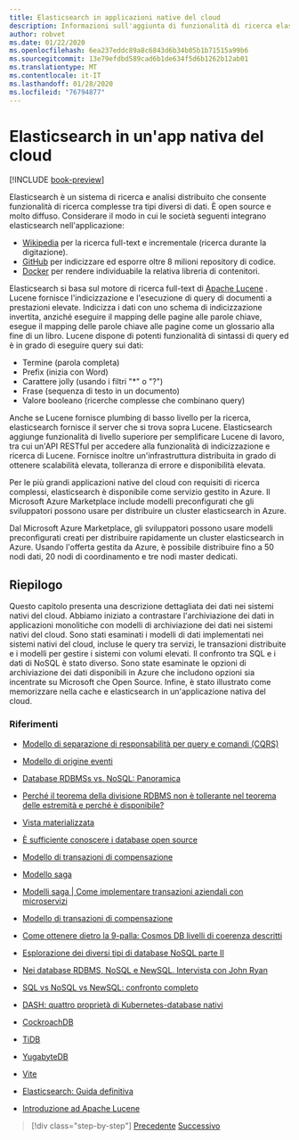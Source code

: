 ```yaml
---
title: Elasticsearch in applicazioni native del cloud
description: Informazioni sull'aggiunta di funzionalità di ricerca elastica alle applicazioni native del cloud.
author: robvet
ms.date: 01/22/2020
ms.openlocfilehash: 6ea237eddc89a8c6843d6b34b05b1b71515a99b6
ms.sourcegitcommit: 13e79efdbd589cad6b1de634f5d6b1262b12ab01
ms.translationtype: MT
ms.contentlocale: it-IT
ms.lasthandoff: 01/28/2020
ms.locfileid: "76794877"
---
```

# <a name="elasticsearch-in-a-cloud-native-app"></a>Elasticsearch in un'app nativa del cloud

[!INCLUDE [book-preview](../../../includes/book-preview.md)]

Elasticsearch è un sistema di ricerca e analisi distribuito che consente funzionalità di ricerca complesse tra tipi diversi di dati. È open source e molto diffuso. Considerare il modo in cui le società seguenti integrano elasticsearch nell'applicazione:

- [Wikipedia](https://blog.wikimedia.org/2014/01/06/wikimedia-moving-to-elasticsearch/) per la ricerca full-text e incrementale (ricerca durante la digitazione).
- [GitHub](https://www.elastic.co/customers/github) per indicizzare ed esporre oltre 8 milioni repository di codice.  
- [Docker](https://www.elastic.co/customers/docker) per rendere individuabile la relativa libreria di contenitori.

Elasticsearch si basa sul motore di ricerca full-text di [Apache Lucene](https://lucene.apache.org/core/) . Lucene fornisce l'indicizzazione e l'esecuzione di query di documenti a prestazioni elevate. Indicizza i dati con uno schema di indicizzazione invertita, anziché eseguire il mapping delle pagine alle parole chiave, esegue il mapping delle parole chiave alle pagine come un glossario alla fine di un libro. Lucene dispone di potenti funzionalità di sintassi di query ed è in grado di eseguire query sui dati:

- Termine (parola completa) 
- Prefix (inizia con Word)
- Carattere jolly (usando i filtri "\*" o "?")
- Frase (sequenza di testo in un documento)
- Valore booleano (ricerche complesse che combinano query)

Anche se Lucene fornisce plumbing di basso livello per la ricerca, elasticsearch fornisce il server che si trova sopra Lucene. Elasticsearch aggiunge funzionalità di livello superiore per semplificare Lucene di lavoro, tra cui un'API RESTful per accedere alla funzionalità di indicizzazione e ricerca di Lucene. Fornisce inoltre un'infrastruttura distribuita in grado di ottenere scalabilità elevata, tolleranza di errore e disponibilità elevata.

Per le più grandi applicazioni native del cloud con requisiti di ricerca complessi, elasticsearch è disponibile come servizio gestito in Azure. Il Microsoft Azure Marketplace include modelli preconfigurati che gli sviluppatori possono usare per distribuire un cluster elasticsearch in Azure.

Dal Microsoft Azure Marketplace, gli sviluppatori possono usare modelli preconfigurati creati per distribuire rapidamente un cluster elasticsearch in Azure. Usando l'offerta gestita da Azure, è possibile distribuire fino a 50 nodi dati, 20 nodi di coordinamento e tre nodi master dedicati.

## <a name="summary"></a>Riepilogo

Questo capitolo presenta una descrizione dettagliata dei dati nei sistemi nativi del cloud. Abbiamo iniziato a contrastare l'archiviazione dei dati in applicazioni monolitiche con modelli di archiviazione dei dati nei sistemi nativi del cloud. Sono stati esaminati i modelli di dati implementati nei sistemi nativi del cloud, incluse le query tra servizi, le transazioni distribuite e i modelli per gestire i sistemi con volumi elevati. Il confronto tra SQL e i dati di NoSQL è stato diverso. Sono state esaminate le opzioni di archiviazione dei dati disponibili in Azure che includono opzioni sia incentrate su Microsoft che Open Source. Infine, è stato illustrato come memorizzare nella cache e elasticsearch in un'applicazione nativa del cloud.

### <a name="references"></a>Riferimenti

- [Modello di separazione di responsabilità per query e comandi (CQRS)](https://docs.microsoft.com/azure/architecture/patterns/cqrs)

- [Modello di origine eventi](https://docs.microsoft.com/azure/architecture/patterns/event-sourcing)

- [Database RDBMSs vs. NoSQL: Panoramica](https://maxivak.com/rdbms-vs-nosql-databases/)

- [Perché il teorema della divisione RDBMS non è tollerante nel teorema delle estremità e perché è disponibile?](https://stackoverflow.com/questions/36404765/why-isnt-rdbms-partition-tolerant-in-cap-theorem-and-why-is-it-available)

- [Vista materializzata](https://docs.microsoft.com/azure/architecture/patterns/materialized-view)

- [È sufficiente conoscere i database open source](https://www.ibm.com/blogs/systems/all-you-really-need-to-know-about-open-source-databases/)

- [Modello di transazioni di compensazione](https://docs.microsoft.com/azure/architecture/patterns/compensating-transaction)

- [Modello saga](https://microservices.io/patterns/data/saga.html)

- [Modelli saga | Come implementare transazioni aziendali con microservizi](https://blog.couchbase.com/saga-pattern-implement-business-transactions-using-microservices-part/)

- [Modello di transazioni di compensazione](https://docs.microsoft.com/azure/architecture/patterns/compensating-transaction)

- [Come ottenere dietro la 9-palla: Cosmos DB livelli di coerenza descritti](https://blog.jeremylikness.com/blog/2018-03-23_getting-behind-the-9ball-cosmosdb-consistency-levels/)

- [Esplorazione dei diversi tipi di database NoSQL parte II](https://www.3pillarglobal.com/insights/exploring-the-different-types-of-nosql-databases)

- [Nei database RDBMS, NoSQL e NewSQL. Intervista con John Ryan](http://www.odbms.org/blog/2018/03/on-rdbms-nosql-and-newsql-databases-interview-with-john-ryan/)
  
- [SQL vs NoSQL vs NewSQL: confronto completo](https://www.xenonstack.com/blog/sql-vs-nosql-vs-newsql/)

- [DASH: quattro proprietà di Kubernetes-database nativi](https://thenewstack.io/dash-four-properties-of-kubernetes-native-databases/)

- [CockroachDB](https://www.cockroachlabs.com/)

- [TiDB](https://pingcap.com/en/)

- [YugabyteDB](https://www.yugabyte.com/)

- [Vite](https://vitess.io/)

- [Elasticsearch: Guida definitiva](http://shop.oreilly.com/product/0636920028505.do)
  
- [Introduzione ad Apache Lucene](https://www.baeldung.com/lucene)

>[!div class="step-by-step"]
>[Precedente](azure-caching.md)
>[Successivo](resiliency.md) <!-- Next Chapter -->
